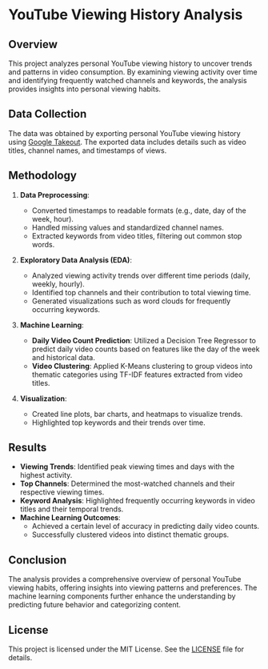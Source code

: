 # YouTube Viewing History Analysis

## Overview

This project analyzes personal YouTube viewing history to uncover trends and patterns in video consumption. By examining viewing activity over time and identifying frequently watched channels and keywords, the analysis provides insights into personal viewing habits.

## Data Collection

The data was obtained by exporting personal YouTube viewing history using [Google Takeout](https://takeout.google.com/). The exported data includes details such as video titles, channel names, and timestamps of views.

## Methodology

1. **Data Preprocessing**:
   - Converted timestamps to readable formats (e.g., date, day of the week, hour).
   - Handled missing values and standardized channel names.
   - Extracted keywords from video titles, filtering out common stop words.

2. **Exploratory Data Analysis (EDA)**:
   - Analyzed viewing activity trends over different time periods (daily, weekly, hourly).
   - Identified top channels and their contribution to total viewing time.
   - Generated visualizations such as word clouds for frequently occurring keywords.

3. **Machine Learning**:
   - **Daily Video Count Prediction**: Utilized a Decision Tree Regressor to predict daily video counts based on features like the day of the week and historical data.
   - **Video Clustering**: Applied K-Means clustering to group videos into thematic categories using TF-IDF features extracted from video titles.

4. **Visualization**:
   - Created line plots, bar charts, and heatmaps to visualize trends.
   - Highlighted top keywords and their trends over time.

## Results

- **Viewing Trends**: Identified peak viewing times and days with the highest activity.
- **Top Channels**: Determined the most-watched channels and their respective viewing times.
- **Keyword Analysis**: Highlighted frequently occurring keywords in video titles and their temporal trends.
- **Machine Learning Outcomes**:
  - Achieved a certain level of accuracy in predicting daily video counts.
  - Successfully clustered videos into distinct thematic groups.

## Conclusion

The analysis provides a comprehensive overview of personal YouTube viewing habits, offering insights into viewing patterns and preferences. The machine learning components further enhance the understanding by predicting future behavior and categorizing content.

## License

This project is licensed under the MIT License. See the [LICENSE](LICENSE) file for details.
